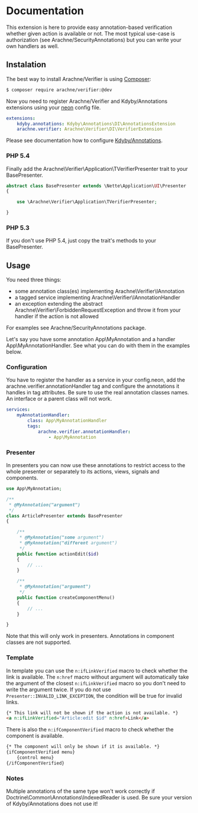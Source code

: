 Documentation
=============

This extension is here to provide easy annotation-based verification whether given action is available or not. The most typical use-case is authorization (see Arachne/SecurityAnnotations) but you can write your own handlers as well.


Instalation
-----------

The best way to install Arachne/Verifier is using [Composer](http://getcomposer.org/):

```sh
$ composer require arachne/verifier:@dev
```

Now you need to register Arachne/Verifier and Kdyby/Annotations extensions using your [neon](http://ne-on.org/) config file.

```yml
extensions:
	kdyby.annotations: Kdyby\Annotations\DI\AnnotationsExtension
	arachne.verifier: Arachne\Verifier\DI\VerifierExtension
```

Please see documentation how to configure [Kdyby/Annotations](https://github.com/Kdyby/Annotations/blob/master/docs/en/index.md).

### PHP 5.4

Finally add the Arachne\Verifier\Application\TVerifierPresenter trait to your BasePresenter.

```php
abstract class BasePresenter extends \Nette\Application\UI\Presenter
{

	use \Arachne\Verifier\Application\TVerifierPresenter;

}
```

### PHP 5.3

If you don't use PHP 5.4, just copy the trait's methods to your BasePresenter.


Usage
-----

You need three things:
- some annotation class(es) implementing Arachne\Verifier\IAnnotation
- a tagged service implementing Arachne\Verifier\IAnnotationHandler
- an exception extending the abstract Arachne\Verifier\ForbiddenRequestException and throw it from your handler if the action is not allowed

For examples see Arachne/SecurityAnnotations package.

Let's say you have some annotation App\MyAnnotation and a handler App\MyAnnotationHandler. See what you can do with them in the examples below.

### Configuration

You have to register the handler as a service in your config.neon, add the arachne.verifier.annotationHandler tag and configure the annotations it handles in tag attributes. Be sure to use the real annotation classes names. An interface or a parent class will not work.

```yml
services:
	myAnnotationHandler:
		class: App\MyAnnotationHandler
		tags:
			arachne.verifier.annotationHandler:
				- App\MyAnnotation
```

### Presenter

In presenters you can now use these annotations to restrict access to the whole presenter or separately to its actions, views, signals and components.

```php
use App\MyAnnotation;

/**
 * @MyAnnotation("argument")
 */
class ArticlePresenter extends BasePresenter
{

	/**
	 * @MyAnnotation("some argument")
	 * @MyAnnotation("different argument")
	 */
	public function actionEdit($id)
	{
		// ...
	}

	/**
	 * @MyAnnotation("argument")
	 */
	public function createComponentMenu()
	{
		// ...
	}

}
```

Note that this will only work in presenters. Annotations in component classes are not supported.

### Template

In template you can use the `n:ifLinkVerified` macro to check whether the link is available. The `n:href` macro without argument will automatically take the argument of the closest `n:ifLinkVerified` macro so you don't need to write the argument twice. If you do not use `Presenter::INVALID_LINK_EXCEPTION`, the condition will be true for invalid links.

```html
{* This link will not be shown if the action is not available. *}
<a n:ifLinkVerified="Article:edit $id" n:href>Link</a>
```

There is also the `n:ifComponentVerified` macro to check whether the component is available.
```html
{* The component will only be shown if it is available. *}
{ifComponentVerified menu}
	{control menu}
{/ifComponentVerified}
```

### Notes

Multiple annotations of the same type won't work correctly if Doctrine\Common\Annotations\IndexedReader is used. Be sure your version of Kdyby/Annotations does not use it!
